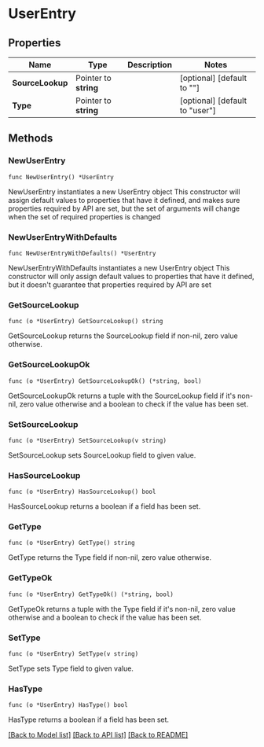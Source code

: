 # UserEntry

## Properties

Name | Type | Description | Notes
------------ | ------------- | ------------- | -------------
**SourceLookup** | Pointer to **string** |  | [optional] [default to ""]
**Type** | Pointer to **string** |  | [optional] [default to "user"]

## Methods

### NewUserEntry

`func NewUserEntry() *UserEntry`

NewUserEntry instantiates a new UserEntry object
This constructor will assign default values to properties that have it defined,
and makes sure properties required by API are set, but the set of arguments
will change when the set of required properties is changed

### NewUserEntryWithDefaults

`func NewUserEntryWithDefaults() *UserEntry`

NewUserEntryWithDefaults instantiates a new UserEntry object
This constructor will only assign default values to properties that have it defined,
but it doesn't guarantee that properties required by API are set

### GetSourceLookup

`func (o *UserEntry) GetSourceLookup() string`

GetSourceLookup returns the SourceLookup field if non-nil, zero value otherwise.

### GetSourceLookupOk

`func (o *UserEntry) GetSourceLookupOk() (*string, bool)`

GetSourceLookupOk returns a tuple with the SourceLookup field if it's non-nil, zero value otherwise
and a boolean to check if the value has been set.

### SetSourceLookup

`func (o *UserEntry) SetSourceLookup(v string)`

SetSourceLookup sets SourceLookup field to given value.

### HasSourceLookup

`func (o *UserEntry) HasSourceLookup() bool`

HasSourceLookup returns a boolean if a field has been set.

### GetType

`func (o *UserEntry) GetType() string`

GetType returns the Type field if non-nil, zero value otherwise.

### GetTypeOk

`func (o *UserEntry) GetTypeOk() (*string, bool)`

GetTypeOk returns a tuple with the Type field if it's non-nil, zero value otherwise
and a boolean to check if the value has been set.

### SetType

`func (o *UserEntry) SetType(v string)`

SetType sets Type field to given value.

### HasType

`func (o *UserEntry) HasType() bool`

HasType returns a boolean if a field has been set.


[[Back to Model list]](../README.md#documentation-for-models) [[Back to API list]](../README.md#documentation-for-api-endpoints) [[Back to README]](../README.md)


